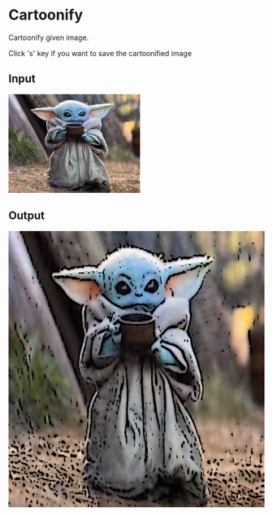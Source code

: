 # Cartoonify
<p>Cartoonify given image.</p>
<p>Click 's' key if you want to save the cartoonified image</p>

## Input

![plot](./input.jpg)

## Output

![plot](./cartoon_copy.jpg)
